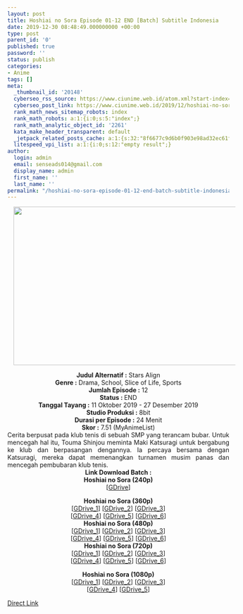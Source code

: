 ```yaml
---
layout: post
title: Hoshiai no Sora Episode 01-12 END [Batch] Subtitle Indonesia
date: 2019-12-30 08:48:49.000000000 +00:00
type: post
parent_id: '0'
published: true
password: ''
status: publish
categories:
- Anime
tags: []
meta:
  _thumbnail_id: '20148'
  cyberseo_rss_source: https://www.ciunime.web.id/atom.xml?start-index=1351&max-results=150
  cyberseo_post_link: https://www.ciunime.web.id/2019/12/hoshiai-no-sora-episode-01-12-end-batch.html
  rank_math_news_sitemap_robots: index
  rank_math_robots: a:1:{i:0;s:5:"index";}
  rank_math_analytic_object_id: '2261'
  kata_make_header_transparent: default
  _jetpack_related_posts_cache: a:1:{s:32:"8f6677c9d6b0f903e98ad32ec61f8deb";a:2:{s:7:"expires";i:1663323121;s:7:"payload";a:0:{}}}
  litespeed_vpi_list: a:1:{i:0;s:12:"empty result";}
author:
  login: admin
  email: senseads014@gmail.com
  display_name: admin
  first_name: ''
  last_name: ''
permalink: "/hoshiai-no-sora-episode-01-12-end-batch-subtitle-indonesia/"
---
```

<div class="separator" style="clear: both; text-align: center;"><a href="https://1.bp.blogspot.com/-fjoA82wd9p8/XZT9MfYuJ3I/AAAAAAAAdbU/5FMxf55z3l4qS78H2zTOb7b6eKGaJFy_gCLcBGAsYHQ/s1600/Hoshiai%2Bno%2BSora.jpg" imageanchor="1" style="margin-left: 1em; margin-right: 1em;"><img border="0" data-original-height="720" data-original-width="1280" height="360" src="{{ site.baseurl }}/assets/2019/12/Hoshiai%2Bno%2BSora.jpg" width="640" /></a></div>
<p>
<div style="text-align: center;"><b>Judul</b><b><b>&nbsp;Alternatif</b>&nbsp;:</b>&nbsp;Stars Align</div>
<div style="text-align: center;"><b>Genre :</b>&nbsp;Drama, School, Slice of Life, Sports</div>
<div style="text-align: center;"><b>Jumlah Episode :</b>&nbsp;12<br /><b>Status :&nbsp;</b>END<br /><b>Tanggal Tayang :</b>&nbsp;11 Oktober 2019 - 27 Desember 2019<br /><b>Studio Produksi :</b>&nbsp;8bit<br /><b>Durasi per Episode :</b>&nbsp;24 Menit</div>
<div style="text-align: center;"><b>Skor :</b>&nbsp;7.51 (MyAnimeList)</div>
<div style="text-align: center;"></div>
<div style="text-align: justify;">Cerita berpusat pada klub tenis di sebuah SMP yang terancam bubar. Untuk mencegah hal itu, Touma Shinjou meminta Maki Katsuragi untuk bergabung ke klub dan berpasangan dengannya. Ia percaya bersama dengan Katsuragi, mereka dapat memenangkan turnamen musim panas dan mencegah pembubaran klub tenis.</div>
<div style="text-align: justify;"></div>
<div style="text-align: justify;"></div>
<div style="text-align: center;">
<div style="text-align: center;"><b>Link Download Batch :</b></div>
<div style="text-align: center;">
<div style="text-align: center;"><b>Hoshiai no Sora&nbsp;(240p)</b></div>
<div style="text-align: center;">[<a href="https://drive.google.com/uc?export=download&amp;id=1EGWTWjpdhCk_En5vi2GbMMHnpDqp2v4u" target="_blank" rel="noopener">GDrive</a>]</p>
</div>
</div>
<div style="text-align: center;"><b>Hoshiai no Sora&nbsp;(360p)</b></div>
<div style="text-align: center;">[<a href="https://drive.google.com/uc?id=1oLvVSu8EuVDY2aOxiY6qzPneZDFWKhb2" target="_blank" rel="noopener">GDrive_1</a>] [<a href="https://drive.google.com/uc?id=1NyGsgYRe-WkVnHpxABihpHwVMpCcb17t" target="_blank" rel="noopener">GDrive_2</a>] [<a href="https://drive.google.com/uc?export=download&amp;id=1UoDfLA7OU6QK228zo0nY2GPDP7izNf-c" target="_blank" rel="noopener">GDrive_3</a>]<br />[<a href="https://drive.google.com/uc?id=1Uo1dtzoh6RewI9ymzf4fZine4lCa-nxl" target="_blank" rel="noopener">GDrive_4</a>] [<a href="https://drive.google.com/uc?id=1cBBSVI-Mq4kaCwTprj4pVntvHcKSJhAf" target="_blank" rel="noopener">GDrive_5</a>] [<a href="https://drive.google.com/uc?id=1ZkjV4bBp-rbOJDF7A2287qRXblv7tU3R" target="_blank" rel="noopener">GDrive_6</a>]</div>
<div style="text-align: center;"></div>
<div style="text-align: center;"><b>Hoshiai no Sora&nbsp;(480p)</b><br />[<a href="https://drive.google.com/uc?id=1BLyweGOmjo8c6LJleMU449shnsWshAZq" target="_blank" rel="noopener">GDrive_1</a>] [<a href="https://drive.google.com/uc?id=1HxpKMASS7loQca6DZ5ZATsGo-2cawuES" target="_blank" rel="noopener">GDrive_2</a>] [<a href="https://drive.google.com/uc?export=download&amp;id=14ojjC8lrwPruWceZdt9GwRaPijo-DP0_" target="_blank" rel="noopener">GDrive_3</a>]<br />[<a href="https://drive.google.com/uc?id=1njNNY9ZRiHRfMGnJDe2zYTfjG-LZj3dt" target="_blank" rel="noopener">GDrive_4</a>] [<a href="https://drive.google.com/uc?id=1UeQ50XrlrmmvBDJjOjxviere-bzmic2K" target="_blank" rel="noopener">GDrive_5</a>] [<a href="https://drive.google.com/uc?id=1tPbWpYeE2O0liUvMtl2wJXx1j8gggK-l" target="_blank" rel="noopener">GDrive_6</a>]</div>
<div style="text-align: center;"><b>Hoshiai no Sora&nbsp;(720p)</b><br />[<a href="https://drive.google.com/uc?id=1x19fb6DWdanR1FiJasPwY1h0XCwvH_YG" target="_blank" rel="noopener">GDrive_1</a>] [<a href="https://drive.google.com/uc?id=1pCsdu44TQ5x4tuEGR3u0ks9ykiu3vfoP" target="_blank" rel="noopener">GDrive_2</a>] [<a href="https://drive.google.com/uc?export=download&amp;id=1VSHO3MRJbNi2Go_mZCuYSyxBcvfrwtpl" target="_blank" rel="noopener">GDrive_3</a>]<br />[<a href="https://drive.google.com/uc?id=1FqTYWplmoKp3hTZcuilWoP7x7JYuBJy9" target="_blank" rel="noopener">GDrive_4</a>] [<a href="https://drive.google.com/uc?id=122b1QnrbPuvhqm6t5kqenLmbX5UBOJMC" target="_blank" rel="noopener">GDrive_5</a>] [<a href="https://drive.google.com/uc?id=11Typ6O4ByzULxl-nVX6zj8XlUncqgw6E" target="_blank" rel="noopener">GDrive_6</a>]</p>
<p><b>Hoshiai no Sora&nbsp;(1080p)</b><br />[<a href="https://drive.google.com/uc?id=1drw6RWdh9iehlMt6wbfBNqj6Jg7Itajq" target="_blank" rel="noopener">GDrive_1</a>] [<a href="https://drive.google.com/uc?id=1cvxkwzm_Rv4pVGiFAsKvyLri3CM90M5F" target="_blank" rel="noopener">GDrive_2</a>] [<a href="https://drive.google.com/uc?id=1D-vbWmUpf3pgsQHJzgtsNNleKzPjdWlg" target="_blank" rel="noopener">GDrive_3</a>]<br />[<a href="https://drive.google.com/uc?id=1aOCk7v6v8TX1gDlidqnjYdsdqh1ebYW8" target="_blank" rel="noopener">GDrive_4</a>] [<a href="https://drive.google.com/uc?id=1MjqY_OTQUmv_7Eg2CJ3vfwykK7h8HG1K" target="_blank" rel="noopener">GDrive_5</a>]</div>
</div>
<link rel="stylesheet" href="https://cdnjs.cloudflare.com/ajax/libs/font-awesome/4.7.0/css/font-awesome.min.css" />
<div class="divbtn"> <a href="https://handymansurrender.com/fihup8buzv?key=94550f7ce39444073321dde3b8782f97" class="btn"><i class="fa fa-download"></i> Direct Link</a> </div>
